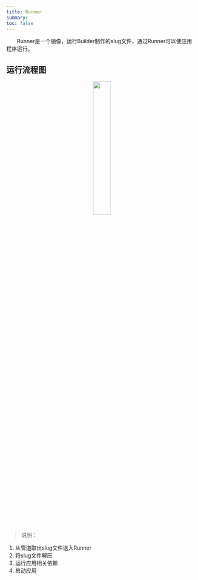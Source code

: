 ```yaml
---
title: Runner
summary: 
toc: false
---
```


&emsp;&emsp;Runner是一个镜像，运行Builder制作的slug文件，通过Runner可以使应用程序运行。

## 运行流程图

<center><img src="https://static.goodrain.com/images/acp/docs/code-docs/princple-process-runner.png" width="30%" /></center>

> 说明：
>

1. 从管道取出slug文件送入Runner
2. 将slug文件解压
3. 运行应用相关依赖
4. 启动应用